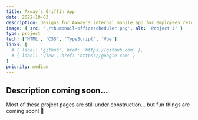 ```yaml
---
title: Axway’s Griffin App
date: 2022-10-03
description: Designs for Axway’s internal mobile app for employees returning to office.
image: { src: './thumbnail-officescheduler.png', alt: 'Project 1' }
type: project
tech: ['HTML', 'CSS', 'TypeScript', 'Vue']
links: [
  # { label: 'github', href: 'https://github.com' },
  # { label: 'view', href: 'https://google.com' }
]
priority: medium
---
```


## Description coming soon...

Most of these project pages are still under construction... but fun things are coming soon! 👀